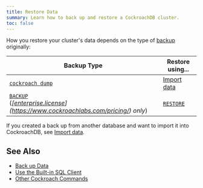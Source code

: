 ```yaml
---
title: Restore Data
summary: Learn how to back up and restore a CockroachDB cluster.
toc: false
---
```


How you restore your cluster's data depends on the type of [backup](back-up-data.html) originally:

Backup Type | Restore using...
------------|-----------------
[`cockroach dump`](sql-dump.html) | [Import data](import-data.html)
[`BACKUP`](backup.html)<br/>(*[[enterprise.license](cluster-settings.html#setting-enterprise-license)](https://www.cockroachlabs.com/pricing/) only*) | [`RESTORE`](restore.html)

If you created a back up from another database and want to import it into CockroachDB, see [Import data](import-data.html).

## See Also

- [Back up Data](back-up-data.html)
- [Use the Built-in SQL Client](use-the-built-in-sql-client.html)
- [Other Cockroach Commands](cockroach-commands.html)
